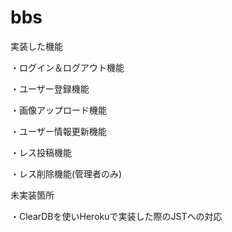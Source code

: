 # bbs

実装した機能

・ログイン＆ログアウト機能

・ユーザー登録機能

・画像アップロード機能

・ユーザー情報更新機能

・レス投稿機能

・レス削除機能(管理者のみ)

未実装箇所

・ClearDBを使いHerokuで実装した際のJSTへの対応
